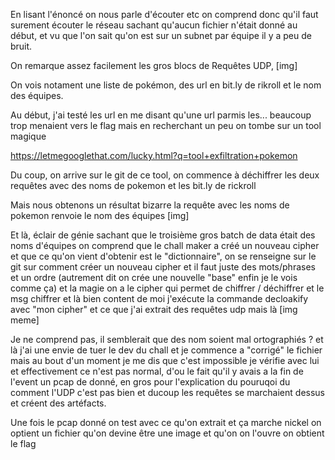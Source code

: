En lisant l'énoncé on nous parle d'écouter etc on comprend donc qu'il faut surement écouter le réseau sachant qu'aucun fichier n'était donné au début, et vu que l'on sait qu'on est sur un subnet par équipe il y a peu de bruit.

On remarque assez facilement les gros blocs de Requêtes UDP, [img]

On vois notament une liste de pokémon, des url en bit.ly de rikroll et le nom des équipes.

Au début, j'ai testé les url en me disant qu'une url parmis les... beaucoup trop menaient vers le flag mais en recherchant un peu on tombe sur un tool magique

https://letmegooglethat.com/lucky.html?q=tool+exfiltration+pokemon

Du coup, on arrive sur le git de ce tool, on commence à déchiffrer les deux requêtes avec des noms de pokemon et les bit.ly de rickroll

Mais nous obtenons un résultat bizarre la requête avec les noms de pokemon renvoie le nom des équipes [img]

Et là, éclair de génie sachant que le troisième gros batch de data était des noms d'équipes on comprend que le chall maker a créé un nouveau cipher et que ce qu'on vient d'obtenir est le "dictionnaire", on se renseigne sur le git sur comment créer un nouveau cipher et il faut juste des mots/phrases et un ordre (autrement dit on crée une nouvelle "base" enfin je le vois comme ça) et la magie on a le cipher qui permet de chiffrer /  déchiffrer et le msg chiffrer et là bien content de moi j'exécute la commande decloakify avec "mon cipher" et ce que j'ai extrait des requêtes udp mais là
[img meme]


Je ne comprend pas, il semblerait que des nom soient mal ortographiés ? et là j'ai une envie de tuer le dev du chall et je commence a "corrigé" le fichier mais au bout d'un moment je me dis que c'est impossible je vérifie avec lui et effectivement ce n'est pas normal, d'ou le fait qu'il y avais a la fin de l'event un pcap de donné, en gros pour l'explication du pouruqoi du comment l'UDP c'est pas bien et ducoup les requêtes se marchaient dessus et créent des artéfacts.

Une fois le pcap donné on test avec ce qu'on extrait et ça marche nickel on optient un fichier qu'on devine être une image et qu'on on l'ouvre on obtient le flag
